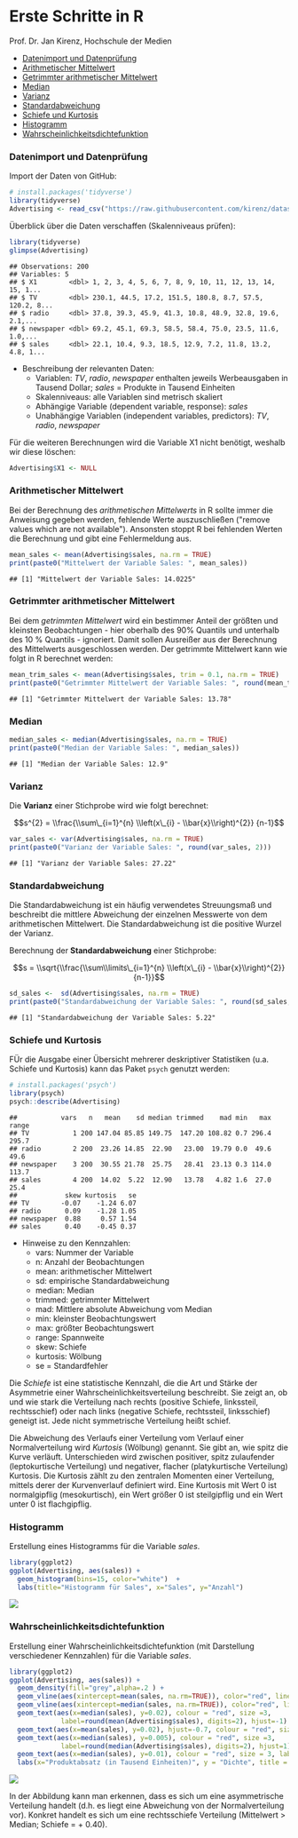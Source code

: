 Erste Schritte in R
================
Prof. Dr. Jan Kirenz, Hochschule der Medien

-   [Datenimport und Datenprüfung](#datenimport-und-datenprüfung)
-   [Arithmetischer Mittelwert](#arithmetischer-mittelwert)
-   [Getrimmter arithmetischer Mittelwert](#getrimmter-arithmetischer-mittelwert)
-   [Median](#median)
-   [Varianz](#varianz)
-   [Standardabweichung](#standardabweichung)
-   [Schiefe und Kurtosis](#schiefe-und-kurtosis)
-   [Histogramm](#histogramm)
-   [Wahrscheinlichkeitsdichtefunktion](#wahrscheinlichkeitsdichtefunktion)

### Datenimport und Datenprüfung

Import der Daten von GitHub:

``` r
# install.packages('tidyverse')
library(tidyverse)
Advertising <- read_csv("https://raw.githubusercontent.com/kirenz/datasets/master/advertising.csv")
```

Überblick über die Daten verschaffen (Skalenniveaus prüfen):

``` r
library(tidyverse)
glimpse(Advertising)
```

    ## Observations: 200
    ## Variables: 5
    ## $ X1        <dbl> 1, 2, 3, 4, 5, 6, 7, 8, 9, 10, 11, 12, 13, 14, 15, 1...
    ## $ TV        <dbl> 230.1, 44.5, 17.2, 151.5, 180.8, 8.7, 57.5, 120.2, 8...
    ## $ radio     <dbl> 37.8, 39.3, 45.9, 41.3, 10.8, 48.9, 32.8, 19.6, 2.1,...
    ## $ newspaper <dbl> 69.2, 45.1, 69.3, 58.5, 58.4, 75.0, 23.5, 11.6, 1.0,...
    ## $ sales     <dbl> 22.1, 10.4, 9.3, 18.5, 12.9, 7.2, 11.8, 13.2, 4.8, 1...

-   Beschreibung der relevanten Daten:
    -   Variablen: *TV*, *radio*, *newspaper* enthalten jeweils Werbeausgaben in Tausend Dollar; *sales* = Produkte in Tausend Einheiten
    -   Skalenniveaus: alle Variablen sind metrisch skaliert
    -   Abhängige Variable (dependent variable, response): *sales*
    -   Unabhängige Variablen (independent variables, predictors): *TV*, *radio*, *newspaper*

Für die weiteren Berechnungen wird die Variable X1 nicht benötigt, weshalb wir diese löschen:

``` r
Advertising$X1 <- NULL
```

### Arithmetischer Mittelwert

Bei der Berechnung des *arithmetischen Mittelwerts* in R sollte immer die Anweisung gegeben werden, fehlende Werte auszuschließen ("remove values which are not available"). Ansonsten stoppt R bei fehlenden Werten die Berechnung und gibt eine Fehlermeldung aus.

``` r
mean_sales <- mean(Advertising$sales, na.rm = TRUE)
print(paste0("Mittelwert der Variable Sales: ", mean_sales))
```

    ## [1] "Mittelwert der Variable Sales: 14.0225"

### Getrimmter arithmetischer Mittelwert

Bei dem *getrimmten Mittelwert* wird ein bestimmer Anteil der größten und kleinsten Beobachtungen - hier oberhalb des 90% Quantils und unterhalb des 10 % Quantils - ignoriert. Damit sollen Ausreißer aus der Berechnung des Mittelwerts ausgeschlossen werden. Der getrimmte Mittelwert kann wie folgt in R berechnet werden:

``` r
mean_trim_sales <- mean(Advertising$sales, trim = 0.1, na.rm = TRUE)
print(paste0("Getrimmter Mittelwert der Variable Sales: ", round(mean_trim_sales, 2)))
```

    ## [1] "Getrimmter Mittelwert der Variable Sales: 13.78"

### Median

``` r
median_sales <- median(Advertising$sales, na.rm = TRUE)
print(paste0("Median der Variable Sales: ", median_sales))
```

    ## [1] "Median der Variable Sales: 12.9"

### Varianz

Die **Varianz** einer Stichprobe wird wie folgt berechnet:

$$s^{2} = \\frac{\\sum\_{i=1}^{n} \\left(x\_{i} - \\bar{x}\\right)^{2}} {n-1}$$

``` r
var_sales <- var(Advertising$sales, na.rm = TRUE)
print(paste0("Varianz der Variable Sales: ", round(var_sales, 2)))
```

    ## [1] "Varianz der Variable Sales: 27.22"

### Standardabweichung

Die Standardabweichung ist ein häufig verwendetes Streuungsmaß und beschreibt die mittlere Abweichung der einzelnen Messwerte von dem arithmetischen Mittelwert. Die Standardabweichung ist die positive Wurzel der Varianz.

Berechnung der **Standardabweichung** einer Stichprobe:

$$s = \\sqrt{\\frac{\\sum\\limits\_{i=1}^{n} \\left(x\_{i} - \\bar{x}\\right)^{2}} {n-1}}$$

``` r
sd_sales <-  sd(Advertising$sales, na.rm = TRUE)
print(paste0("Standardabweichung der Variable Sales: ", round(sd_sales,2)))
```

    ## [1] "Standardabweichung der Variable Sales: 5.22"

### Schiefe und Kurtosis

FÜr die Ausgabe einer Übersicht mehrerer deskriptiver Statistiken (u.a. Schiefe und Kurtosis) kann das Paket `psych` genutzt werden:

``` r
# install.packages('psych')
library(psych)
psych::describe(Advertising) 
```

    ##           vars   n   mean    sd median trimmed    mad min   max range
    ## TV           1 200 147.04 85.85 149.75  147.20 108.82 0.7 296.4 295.7
    ## radio        2 200  23.26 14.85  22.90   23.00  19.79 0.0  49.6  49.6
    ## newspaper    3 200  30.55 21.78  25.75   28.41  23.13 0.3 114.0 113.7
    ## sales        4 200  14.02  5.22  12.90   13.78   4.82 1.6  27.0  25.4
    ##            skew kurtosis   se
    ## TV        -0.07    -1.24 6.07
    ## radio      0.09    -1.28 1.05
    ## newspaper  0.88     0.57 1.54
    ## sales      0.40    -0.45 0.37

-   Hinweise zu den Kennzahlen:
    -   vars: Nummer der Variable
    -   n: Anzahl der Beobachtungen
    -   mean: arithmetischer Mittelwert
    -   sd: empirische Standardabweichung
    -   median: Median
    -   trimmed: getrimmter Mittelwert
    -   mad: Mittlere absolute Abweichung vom Median
    -   min: kleinster Beobachtungswert
    -   max: größter Beobachtungswert
    -   range: Spannweite
    -   skew: Schiefe
    -   kurtosis: Wölbung
    -   se = Standardfehler

Die *Schiefe* ist eine statistische Kennzahl, die die Art und Stärke der Asymmetrie einer Wahrscheinlichkeitsverteilung beschreibt. Sie zeigt an, ob und wie stark die Verteilung nach rechts (positive Schiefe, linkssteil, rechtsschief) oder nach links (negative Schiefe, rechtssteil, linksschief) geneigt ist. Jede nicht symmetrische Verteilung heißt schief.

Die Abweichung des Verlaufs einer Verteilung vom Verlauf einer Normalverteilung wird *Kurtosis* (Wölbung) genannt. Sie gibt an, wie spitz die Kurve verläuft. Unterschieden wird zwischen positiver, spitz zulaufender (leptokurtische Verteilung) und negativer, flacher (platykurtische Verteilung) Kurtosis. Die Kurtosis zählt zu den zentralen Momenten einer Verteilung, mittels derer der Kurvenverlauf definiert wird. Eine Kurtosis mit Wert 0 ist normalgipflig (mesokurtisch), ein Wert größer 0 ist steilgipflig und ein Wert unter 0 ist flachgipflig.

### Histogramm

Erstellung eines Histogramms für die Variable *sales*.

``` r
library(ggplot2)
ggplot(Advertising, aes(sales)) +
  geom_histogram(bins=15, color="white")  +
  labs(title="Histogramm für Sales", x="Sales", y="Anzahl") 
```

![](notebook_deskriptiv_files/figure-markdown_github/unnamed-chunk-10-1.png)

### Wahrscheinlichkeitsdichtefunktion

Erstellung einer Wahrscheinlichkeitsdichtefunktion (mit Darstellung verschiedener Kennzahlen) für die Variable *sales*.

``` r
library(ggplot2)
ggplot(Advertising, aes(sales)) +
  geom_density(fill="grey",alpha=.2 ) +
  geom_vline(aes(xintercept=mean(sales, na.rm=TRUE)), color="red", linetype="dotted", size=0.6) +
  geom_vline(aes(xintercept=median(sales, na.rm=TRUE)), color="red", linetype="dotted", size=0.6) +
  geom_text(aes(x=median(sales), y=0.02), colour = "red", size =3,  
             label=round(mean(Advertising$sales), digits=2), hjust=-1) +
  geom_text(aes(x=mean(sales), y=0.02), hjust=-0.7, colour = "red", size = 3, label="Mittelwert") +
  geom_text(aes(x=median(sales), y=0.005), colour = "red", size =3, 
             label=round(median(Advertising$sales), digits=2), hjust=1) +
  geom_text(aes(x=median(sales), y=0.01), colour = "red", size = 3, label="Median", hjust=1) +
  labs(x="Produktabsatz (in Tausend Einheiten)", y = "Dichte", title = "Wahrscheinlichkeitsdichtefunktion") 
```

![](notebook_deskriptiv_files/figure-markdown_github/unnamed-chunk-11-1.png)

In der Abbildung kann man erkennen, dass es sich um eine asymmetrische Verteilung handelt (d.h. es liegt eine Abweichung von der Normalverteilung vor). Konkret handelt es sich um eine rechtsschiefe Verteilung (Mittelwert &gt; Median; Schiefe = + 0.40).
